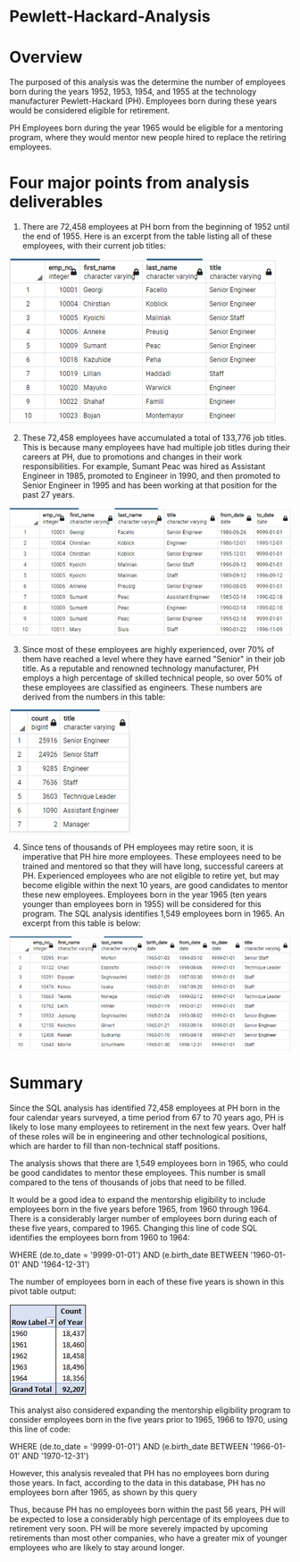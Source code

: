 # Pewlett-Hackard-Analysis

# Overview

The purposed of this analysis was the determine the number of employees born during the years 1952, 1953, 1954, and 1955 at the technology manufacturer Pewlett-Hackard (PH). Employees born during these years would be considered eligible for retirement.

PH Employees born during the year 1965 would be eligible for a mentoring program, where they would mentor new people hired to replace the retiring employees.

# Four major points from analysis deliverables

1) There are 72,458 employees at PH born from the beginning of 1952 until the end of 1955. Here is an excerpt from the table listing all of these employees, with their current job titles:

![Unique-Titles](Unique-Titles.png)

2) These 72,458 employees have accumulated a total of 133,776 job titles. This is because many employees have had multiple job titles during their careers at PH, due to promotions and changes in their work responsibilities. For example, Sumant Peac was hired as Assistant Engineer in 1985, promoted to Engineer in 1990, and then promoted to Senior Engineer in 1995 and has been working at that position for the past 27 years.

![Retirement-Titles](Retirement-Titles.png) 

3) Since most of these employees are highly experienced, over 70% of them have reached a level where they have earned "Senior" in their job title. As a reputable and renowned technology manufacturer, PH employs a high percentage of skilled technical people, so over 50% of these employees are classified as engineers. These numbers are derived from the numbers in this table:

![Retiring-Titles](Retiring-Titles.png)

4) Since tens of thousands of PH employees may retire soon, it is imperative that PH hire more employees. These employees need to be trained and mentored so that they will have long, successful careers at PH. Experienced employees who are not eligible to retire yet, but may become eligible within the next 10 years, are good candidates to mentor these new employees. Employees born in the year 1965 (ten years younger than employees born in 1955) will be considered for this program. The SQL analysis identifies 1,549 employees born in 1965. An excerpt from this table is below:

![Mentorship-Eligibility](Mentorship-Eligibility.png)

# Summary

Since the SQL analysis has identified 72,458 employees at PH born in the four calendar years surveyed, a time period from 67 to 70 years ago, PH is likely to lose many employees to retirement in the next few years. Over half of these roles will be in engineering and other technological positions, which are harder to fill than non-technical staff positions.

The analysis shows that there are 1,549 employees born in 1965, who could be good candidates to mentor these employees. This number is small compared to the tens of thousands of jobs that need to be filled. 

It would be a good idea to expand the mentorship eligibility to include employees born in the five years before 1965, from 1960 through 1964. There is a considerably larger number of employees born during each of these five years, compared to 1965. Changing this line of code SQL identifies the employees born from 1960 to 1964:

WHERE (de.to_date = '9999-01-01') AND (e.birth_date BETWEEN '1960-01-01' AND '1964-12-31')

The number of employees born in each of these five years is shown in this pivot table output:

![Years1960-1964](Years1960-1964.png)

This analyst also considered expanding the mentorship eligibility program to consider employees born in the five years prior to 1965, 1966 to 1970, using this line of code:

WHERE (de.to_date = '9999-01-01') AND (e.birth_date BETWEEN '1966-01-01' AND '1970-12-31')

However, this analysis revealed that PH has no employees born during those years. In fact, according to the data in this database, PH has no employees born after 1965, as shown by this query 

Thus, because PH has no employees born within the past 56 years, PH will be expected to lose a considerably high percentage of its employees due to retirement very soon. PH will be more severely impacted by upcoming retirements than most other companies, who have a greater mix of younger employees who are likely to stay around longer.
